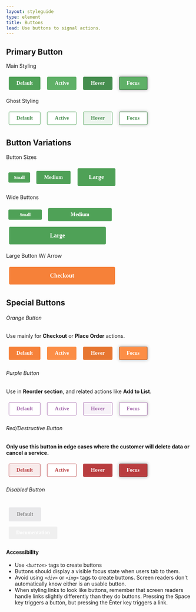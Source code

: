 ```yaml
---
layout: styleguide
type: element
title: Buttons
lead: Use buttons to signal actions. 
---
```


<div class="preview">

  <h2>Primary Button</h2>

  <p class="even-margin">Main Styling</p>
  <div class="button_wrapper">
    <button class="fd-button-green">Default</button>
    <button class="fd-button-green fd-button-green-active">Active</button>
    <button class="fd-button-green fd-button-green-hover">Hover</button>
    <button class="fd-button-green fd-button-green-focus">Focus</button>
  </div>
  <p class="even-margin">Ghost Styling</p>
  <div class="button_wrapper">
    <button class="fd-button-ghost-green">Default</button>
    <button class="fd-button-ghost-green fd-button-ghost-green-active">Active</button>
    <button class="fd-button-ghost-green fd-button-ghost-green-hover">Hover</button>
    <button class="fd-button-ghost-green fd-button-ghost-green-focus">Focus</button>
  </div>

  <h2>Button Variations</h2>

  <p class="even-margin">Button Sizes</p>
  <div class="button_wrapper">
    <button class="fd-button-green fd-button-small">Small</button>
    <button class="fd-button-green">Medium</button>
    <button class="fd-button-green fd-button-large">Large</button>
  </div> 

  <p class="even-margin">Wide Buttons</p>
  <div class="button_wrapper">
    <button class="fd-button-green fd-button-small fd-button-wide">Small</button>
    <button class="fd-button-green fd-button-wide">Medium</button>
    <button class="fd-button-green fd-button-large fd-button-wide">Large</button>
  </div>

  <p class="even-margin">Large Button W/ Arrow</p>
  <div class="button_wrapper">
    <button class="fd-button-orange fd-button-large-arrow fd-button-wide">Checkout</button>
  </div> 

  <h2>Special Buttons</h2>

  <h6>Orange Button</h6> <p class="even-margin">Use mainly for <strong>Checkout</strong> or <strong>Place Order</strong> actions.</p>
  <div class="button_wrapper">
    <button class="fd-button-orange">Default</button>
    <button class="fd-button-orange fd-button-orange-active">Active</button>
    <button class="fd-button-orange fd-button-orange-hover">Hover</button>
    <button class="fd-button-orange fd-button-orange-focus">Focus</button>
  </div>

  <h6>Purple Button</h6><p class="even-margin">Use in <strong>Reorder section</strong>, and related actions like <strong>Add to List</strong>.</p>
  <div class="button_wrapper">
    <button class="fd-button-ghost-purple">Default</button>
    <button class="fd-button-ghost-purple fd-button-ghost-purple-active">Active</button>
    <button class="fd-button-ghost-purple fd-button-ghost-purple-hover">Hover</button>
    <button class="fd-button-ghost-purple fd-button-ghost-purple-focus">Focus</button>
  </div>

  <h6>Red/Destructive Button</h6> <p class="even-margin"><strong>Only use this button in edge cases where the customer will delete data or cancel a service.</strong></p>
  <div class="button_wrapper">
    <button class="fd-button-ghost-red">Default</button>
    <button class="fd-button-ghost-red fd-button-ghost-red-active">Active</button>
    <button class="fd-button-ghost-red fd-button-ghost-red-hover">Hover</button>
    <button class="fd-button-ghost-red fd-button-ghost-red-focus">Focus</button>
  </div>

  <h6>Disabled Button</h6>
  <div class="button_wrapper">
    <button class="fd-button-disabled">Default</button>
  </div> 

</div>

<div class="css-preview">

<style type="text/css">

  /* Basic Button Styles */
  button,
  button:visited{
    display: inline-block;
    appearance: none;
    border: 0;
    border-radius: 3px;
    color: #ffffff;
    cursor: pointer;
    display: inline-block;
    font-size: 14px;
    font-weight: bold;
    font-family: verdana;
    line-height: 1;
    margin: .5em;
    outline: none;
    padding: 10px 20px;
    text-align: center;
    text-decoration: none;
    width: auto;
    -webkit-font-smoothing: antialiased;
    -webkit-box-sizing: border-box;
    -moz-box-sizing: border-box;
    box-sizing: border-box;
    transition: background-color 0.12s ease-in-out 0s;
  }
  button:focus{
    transition: background-color 0s ease-in-out 0s;
  }



  /* Green Button: Default, Hover, Active, Focus */
  .fd-button-green{
    background-color: #4fa157;
    border: 1px solid #4fa157;  
  }
  .fd-button-green:hover{
    background-color: #458d4e;
    border-color: #458d4e;
  }
  .fd-button-green:active{
    background-color: #5fb067;
    border-color: #5fb067;
  }
  .fd-button-green:focus{
    background-color: #5fb067;
    border-color: #306238;
    box-shadow: 0 0 1px #aaaaaa, 0 0 8px #aaaaaa;
  }

  

  /* Secondary Green Ghost Button: Default, Hover, Active, Focus */
  .fd-button-ghost-green{
    color: #458b4c;
    background-color: #ffffff;
    border: 1px solid #4fa157;
    padding: 10px 20px;
  }
  .fd-button-ghost-green:hover{
    background-color: #edf5ee;
  }
  .fd-button-ghost-green:active{
    background-color: #ffffff;
  }
  .fd-button-ghost-green:focus{
    background-color: #ffffff;
    border-color: #458b4c;
    box-shadow: 0 0 1px #bbbbbb, 0 0 8px #bbbbbb;
  }



  /* Button Sizes */
  .fd-button-large{
    font-size: 16px;
    padding: 15px 30px;
  }
  .fd-button-large-arrow{
    font-size: 16px;
    padding: 15px 30px;
    background-image: url('../assets/img/arrow-wht.png');
    background-position: 95% center;
    background-repeat: no-repeat; 
  }
  .fd-button-small{
    font-size: 12px;
    padding: 7px 14px;
  }



  /* Wide Buttons */
  .fd-button-wide{
    padding-left: 60px;
    padding-right: 60px;
  }
  .fd-button-small.fd-button-wide{
    padding-left: 30px;
    padding-right: 30px;
  }  
  .fd-button-large.fd-button-wide{
    padding-left: 110px;
    padding-right: 110px;
  }
  .fd-button-large-arrow.fd-button-wide{
    padding-left: 110px;
    padding-right: 110px;
  }
  .fd-button-screen-wide{
    width: 100%;
  } 



  /* Orange Button: Default, Hover, Active, Focus */
  .fd-button-orange{
    color: #ffffff;
    background-color: #f68139;
    border: 1px solid #f68139;
  }
  .fd-button-orange:hover{
    background-color: #e77630;
    border-color: #e77630;
  }
  .fd-button-orange:active{
    background-color: #fc8e46;
    border-color: #fc8e46;
  }
  .fd-button-orange:focus{
    background-color: #fc8e46;
    border-color: #a84c14;
    box-shadow: 0 0 1px #aaaaaa, 0 0 8px #aaaaaa;
  }



  /* Secondary Purple Ghost Button: Default, Hover, Active, Focus */
  .fd-button-ghost-purple{
    color: #a367ab;
    background-color: #ffffff;
    border: 1px solid #a367ab;
    padding: 10px 20px;
  }
  .fd-button-ghost-purple:hover{
    background-color: #f7f2f8;
  }
  .fd-button-ghost-purple:active{
    background-color: #ffffff;
  }
  .fd-button-ghost-purple:focus{
    background-color: #ffffff;
    border-color: #a367ab;
    box-shadow: 0 0 1px #bbbbbb, 0 0 8px #bbbbbb;
  }



  /* Secondary Red Button: Default, Hover, Active, Focus */
  .fd-button-ghost-red{
    color: #b93d3f;
    background-color: #f8ebeb;
    border: 1px solid #b93d3f;
    padding: 10px 20px;
  }
  .fd-button-ghost-red:hover{
    color: #ffffff;
    background-color: #b93d3f;
  }
  .fd-button-ghost-red:active{
    background-color: #ffffff;
  }
  .fd-button-ghost-red:focus{
    color: #ffffff;
    background-color: #b93d3f;
    border-color: #892e2f;
    box-shadow: 0 0 1px #aaaaaa, 0 0 8px #999999;
  } 

  

  /* Disabled Button: Default, Focus */
  .fd-button-disabled,
  .fd-button-disabled:focus{
    color: #858585;  
    background-color: #e8e8ea;
    border: 2px solid #e8e8ea;
    cursor: not-allowed;
    box-shadow: none;    
  }

</style>

</div>

<div class="usa-accordion-bordered usa-accordion-docs">
  <button class="usa-button-unstyled usa-accordion-button"
      aria-expanded="true" aria-controls="collapsible-0">
    Documentation
  </button>
  <div id="collapsible-0" aria-hidden="false" class="usa-accordion-content">
    <!-- <h4 class="usa-heading">Implementation</h4>
    <p>The button examples above can be applied to any <em class="em-yellow-bg"><code>&lt;button&gt;</code></em> by using the following CSS classes:</p>
    <ul>
      <li><code>fd-button-orange</code></li>
      <li><code>fd-button-green</code></li>
      <li><code>fd-button-ghost</code></li>
      <li><code>usa-button-outline</code></li>
      <li><code>usa-button-outline-inverse</code></li>
      <li><code>usa-button-disabled</code></li>
      <li><code>usa-button-big</code></li>
    </ul>
    <p>For example, a secondary button style would use the following code:
    <code>&lt;a class="usa-button usa-button-secondary" href="/my-link"&gt;My button&lt;/a&gt;</code></p> -->
    <h4 class="usa-heading">Accessibility</h4>
    <ul class="usa-content-list">
      <li>Use <em class="em-yellow-bg"><code>&lt;button&gt;</code></em> tags to create buttons</li>
      <li>Buttons should display a visible focus state when users tab to them.</li>
      <li>Avoid using <em class="em-yellow-bg"><code>&lt;div&gt;</code></em> or <em class="em-yellow-bg"><code>&lt;img&gt;</code></em> tags to create buttons. Screen readers don't automatically know either is an usable button.</li>
      <li>When styling links to look like buttons, remember that screen readers handle links slightly differently than they do buttons. Pressing the Space key triggers a button, but pressing the Enter key triggers a link.</li>
    </ul>
    <!-- <h4 class="usa-heading">Usability</h4>
    <h5>When to use</h5>
    <ul class="usa-content-list">
      <li>Use buttons for the most important actions you want users to take on your site, such as "download," "sign up," or "log out."</li>
    </ul>
    <h5>When to consider something else</h5>
    <ul class="usa-content-list">
      <li>If you want to lead users between pages of a website. Use links instead.</li>
      <li>Less popular or less important actions may be visually styled as links.</li>
    </ul>
    <h5>Guidance</h5>
    <ul class="usa-content-list">
      <li>Generally, use primary buttons for actions that go to the next step and use secondary buttons for actions that happen on the current page.</li>
      <li>Style the button most users should click in a way that distinguishes from other buttons on the page. Try using the  “large button” or the most visually distinct fill color.</li>
      <li>Make sure buttons should look clickable—use color variations to distinguish static, hover and active states.</li>
      <li>Avoid using too many buttons on a page.</li>
      <li>Use sentence case for button labels. </li>
      <li>Button labels should be as short as possible with “trigger words” that your users will recognize to clearly explain what will happen when the button is clicked (for example, “download,” “view” or “sign up”).</li>
      <li>Make the first word of the button’s label a verb. For example, instead of “Complaint Filing” label the button “File a complaint.”</li>
      <li>At times, consider adding an icon to signal specific actions (“download”, “open in a new window”, etc). </li>
    </ul> -->
  </div>
</div>

<style type="text/css">

  /* Orange Button: Default, Hover, Active, Focus */
  .fd-button-orange-hover{
    background-color: #e77630;
    border-color: #e77630;
  }
  .fd-button-orange-active{
    background-color: #fc8e46;
    border-color: #fc8e46;
  }
  .fd-button-orange-focus{
    background-color: #fc8e46;
    border-color: #a84c14;
    box-shadow: 0 0 1px #aaaaaa, 0 0 8px #aaaaaa;
  }

  /* Green Button: Default, Hover, Active, Focus */
  .fd-button-green-hover{
    background-color: #458d4e;
    border-color: #458d4e;
  }
  .fd-button-green-active{
    background-color: #5fb067;
    border-color: #5fb067;
  }
  .fd-button-green-focus{
    background-color: #5fb067;
    border-color: #306238;
    box-shadow: 0 0 1px #aaaaaa, 0 0 8px #aaaaaa;
  }

  /* Secondary Green Ghost Button: Default, Hover, Active, Focus */
  .fd-button-ghost-green-hover{
    background-color: #edf5ee;
  }
  .fd-button-ghost-green-active{
    background-color: #ffffff;
  }
  .fd-button-ghost-green-focus{
    background-color: #ffffff;
    border-color: #458b4c;
    box-shadow: 0 0 1px #bbbbbb, 0 0 8px #bbbbbb;
  }

  /* Secondary Purple Ghost Button: Default, Hover, Active, Focus */
  .fd-button-ghost-purple-hover{
    background-color: #f7f2f8;
  }
  .fd-button-ghost-purple-active{
    background-color: #ffffff;
  }
  .fd-button-ghost-purple-focus{
    background-color: #ffffff;
    border-color: #a367ab;
    box-shadow: 0 0 1px #bbbbbb, 0 0 8px #bbbbbb;
  }

  /* Secondary Red Button: Default, Hover, Active, Focus */
  .fd-button-ghost-red-hover{
    color: #ffffff;
    background-color: #b93d3f;
  }
  .fd-button-ghost-red-active{
    background-color: #ffffff;
  }
  .fd-button-ghost-red-focus{
    color: #ffffff;
    background-color: #b93d3f;
    border-color: #892e2f;
    box-shadow: 0 0 1px #aaaaaa, 0 0 8px #999999;
  }

</style>

